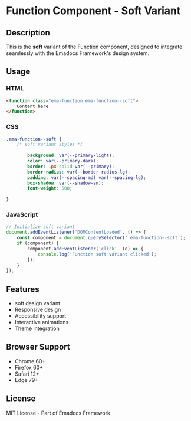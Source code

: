 # Function Component - Soft Variant

## Description
This is the **soft** variant of the Function component, designed to integrate seamlessly with the Emadocs Framework's design system.

## Usage

### HTML
```html
<function class="ema-function ema-function--soft">
    Content here
</function>
```

### CSS
```css
.ema-function--soft {
    /* soft variant styles */
    
        background: var(--primary-light);
        color: var(--primary-dark);
        border: 1px solid var(--primary);
        border-radius: var(--border-radius-lg);
        padding: var(--spacing-md) var(--spacing-lg);
        box-shadow: var(--shadow-sm);
        font-weight: 500;
    
}
```

### JavaScript
```javascript
// Initialize soft variant
document.addEventListener('DOMContentLoaded', () => {
    const component = document.querySelector('.ema-function--soft');
    if (component) {
        component.addEventListener('click', (e) => {
            console.log('Function soft variant clicked');
        });
    }
});
```

## Features
- soft design variant
- Responsive design
- Accessibility support
- Interactive animations
- Theme integration

## Browser Support
- Chrome 60+
- Firefox 60+
- Safari 12+
- Edge 79+

## License
MIT License - Part of Emadocs Framework
